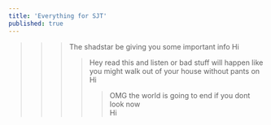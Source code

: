 ```yaml
---
title: 'Everything for SJT'
published: true
---
```


>>>The shadstar be giving you some important info
Hi 
>>>>Hey read this and listen or bad stuff will happen like you might walk out of your house without pants on  
Hi 
>>>>> OMG the world is going to end if you dont look now  
Hi